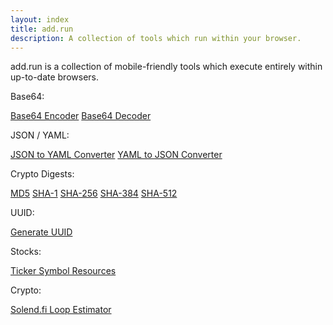 ```yaml
---
layout: index
title: add.run
description: A collection of tools which run within your browser.
---
```


add.run is a collection of mobile-friendly tools which execute entirely within up-to-date browsers.

Base64:

[Base64 Encoder](/base64-encoder) [Base64 Decoder](/base64-decoder)

JSON / YAML:

[JSON to YAML Converter](/json-to-yaml) [YAML to JSON Converter](/yaml-to-json)

Crypto Digests:

[MD5](/md5-digest)
[SHA-1](/sha-1-digest)
[SHA-256](/sha-256-digest)
[SHA-384](/sha-384-digest)
[SHA-512](/sha-512-digest)

UUID:

[Generate UUID](/generate-uuid)

Stocks:

[Ticker Symbol Resources](/stock-symbol)

Crypto:

[Solend.fi Loop Estimator](/crypto-solend-loop-simulator)
